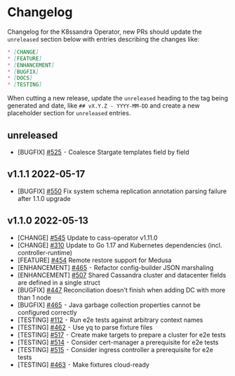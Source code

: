 # Changelog

Changelog for the K8ssandra Operator, new PRs should update the `unreleased` section below with entries describing the changes like:

```markdown
* [CHANGE]
* [FEATURE]
* [ENHANCEMENT]
* [BUGFIX]
* [DOCS]
* [TESTING]
```

When cutting a new release, update the `unreleased` heading to the tag being generated and date, like `## vX.Y.Z - YYYY-MM-DD` and create a new placeholder section for  `unreleased` entries.

## unreleased
* [BUGFIX] [#525](https://github.com/k8ssandra/k8ssandra-operator/issues/525) ⁃ Coalesce Stargate templates field by field

## v1.1.1 2022-05-17
* [BUGFIX] [#550](https://github.com/k8ssandra/k8ssandra-operator/issues/550) Fix system schema replication annotation parsing failure after 1.1.0 upgrade

## v1.1.0 2022-05-13
* [CHANGE] [#545](https://github.com/k8ssandra/k8ssandra-operator/pull/545) Update to cass-operator v1.11.0
* [CHANGE] [#310](https://github.com/k8ssandra/k8ssandra-operator/issues/310) Update to Go 1.17 and Kubernetes dependencies (incl. controller-runtime)
* [FEATURE] [#454](https://github.com/k8ssandra/k8ssandra-operator/pull/454) Remote restore support for Medusa
* [ENHANCEMENT] [#465](https://github.com/k8ssandra/k8ssandra-operator/issues/465) ⁃ Refactor config-builder JSON marshaling
* [ENHANCEMENT] [#507](https://github.com/k8ssandra/k8ssandra-operator/issues/507) Shared Cassandra cluster and datacenter fields are defined in a single struct
* [BUGFIX] [#447](https://github.com/k8ssandra/k8ssandra-operator/issues/447) Reconciliation doesn't finish when adding DC with more than 1 node
* [BUGFIX] [#465](https://github.com/k8ssandra/k8ssandra-operator/issues/465) ⁃ Java garbage collection properties cannot be configured correctly
* [TESTING] [#112](https://github.com/k8ssandra/k8ssandra-operator/issues/112) ⁃ Run e2e tests against arbitrary context names
* [TESTING] [#462](https://github.com/k8ssandra/k8ssandra-operator/issues/462) ⁃ Use yq to parse fixture files
* [TESTING] [#517](https://github.com/k8ssandra/k8ssandra-operator/issues/517) ⁃ Create make targets to prepare a cluster for e2e tests
* [TESTING] [#514](https://github.com/k8ssandra/k8ssandra-operator/issues/514) ⁃ Consider cert-manager a prerequisite for e2e tests
* [TESTING] [#515](https://github.com/k8ssandra/k8ssandra-operator/issues/515) ⁃ Consider ingress controller a prerequisite for e2e tests
* [TESTING] [#463](https://github.com/k8ssandra/k8ssandra-operator/issues/463) ⁃ Make fixtures cloud-ready
